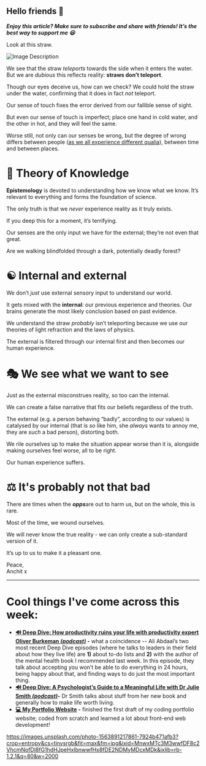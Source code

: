 **Hello friends 💙**
-------------------

***Enjoy this article? Make sure to subscribe and share with friends! It’s the best way to support me 😃***

Look at this straw.


![Image Description](https://images.fineartamerica.com/images-medium-large-5/2-refraction-in-a-glass-of-water-science-photo-library.jpg )


We see that the straw *teleports* towards the side when it enters the water. But we are *dubious* this reflects reality: **straws don’t teleport**.

Though our eyes deceive us, how can we check? We could hold the straw under the water, confirming that it does in fact *not* teleport.

Our sense of touch fixes the error derived from our fallible sense of sight.

But even our sense of touch is imperfect; place one hand in cold water, and the other in hot, and they will feel the same.

Worse still, not only can our senses be wrong, but the degree of wrong differs between people ([as we all experience different qualia](__GHOST_URL__/4-considering-the-qualia-of-human-life/)), between time and between places.

📖 Theory of Knowledge
=====================

**Epistemology** is devoted to understanding how we know what we know. It’s relevant to everything and forms the foundation of science.

The only truth is that we *never* experience reality as it truly exists.

If you deep this for a moment, it’s terrifying.

Our senses are the only input we have for the external; they’re not even that great. 

Are we walking blindfolded through a dark, potentially deadly forest?

☯ Internal and external
=======================

We don’t *just* use external sensory input to understand our world.

It gets mixed with the **internal**: our previous experience and theories. Our brains generate the most likely conclusion based on past evidence.

We understand the straw *probably* isn’t teleporting because we use our theories of light refraction and the laws of physics.

The external is filtered through our internal first and then becomes our human experience.

🎭 We see what we want to see
============================

Just as the external misconstrues reality, so too can the internal.

We can create a false narrative that fits our beliefs regardless of the truth. 

The external (e.g. a person behaving “badly”, according to our values) is catalysed by our internal (that is *so* like him, she *always* wants to annoy me, they are *such* a bad person), distorting both.

We rile ourselves up to make the situation appear worse than it is, alongside making ourselves feel worse, all to be right.

Our human experience suffers.

⚖ It's probably not that bad
============================

There are times when the ***opps***are out to harm us, but on the whole, this is rare. 

Most of the time, we wound ourselves.

We will never know the true reality - we can only create a sub-standard version of it.

It’s up to us to make it a pleasant one.

Peace,  
Anchit x



---

Cool things I've come across this week:
=======================================

* **[🔊 Deep Dive: How productivity ruins your life with productivity expert Oliver Burkeman *(podcast)*](https://open.spotify.com/episode/7yCsfUppC0SMZPiVGnLAeQ?si=b5a4529c70774437) -** what a coincidence -- Ali Abdaal’s two most recent Deep Dive episodes (where he talks to leaders in their field about how they live life) are **1)** about to-do lists and **2)** with the author of the mental health book I recommended last week. In this episode, they talk about accepting you won’t be able to do everything in 24 hours, being happy about that, and finding ways to do just the most important thing.
* **[🔊 Deep Dive: A Psychologist’s Guide to a Meaningful Life with Dr Julie Smith *(podcast)*](https://open.spotify.com/episode/5zf3QjS60BofCEHHRe2RAs?si=47d9a6e8733249a9)-** Dr Smith talks about stuff from her new book and generally how to make life worth living.
* **[💻 My Portfolio Website](https://anchit.netlify.app/) -** finished the first draft of my coding portfolio website; coded from scratch and learned a lot about front-end web development!


https://images.unsplash.com/photo-1563891217861-7924b471afb3?crop=entropy&cs=tinysrgb&fit=max&fm=jpg&ixid=MnwxMTc3M3wwfDF8c2VhcmNofDl8fG1hdHJpeHxlbnwwfHx8fDE2NDMyMDcxMDk&ixlib=rb-1.2.1&q=80&w=2000